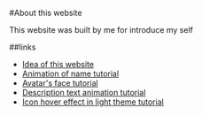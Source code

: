 #About this website

This website was built by me for introduce my self

##links
* [Idea of this website ](https://linktr.ee/)
* [Animation of name tutorial](https://youtu.be/ccO2B40zkv4)
* [Avatar's face tutorial](https://youtu.be/WqgKe3dcXxg)
* [Description text animation tutorial](https://youtu.be/78SGNoUgqRs)
* [Icon hover effect in light theme tutorial](https://youtu.be/429uihNI45k)